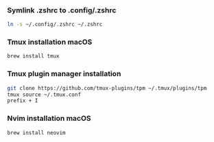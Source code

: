 ### Symlink .zshrc to .config/.zshrc

```bash
ln -s ~/.config/.zshrc ~/.zshrc
```

### Tmux installation macOS

```bash
brew install tmux
```

### Tmux plugin manager installation

```bash
git clone https://github.com/tmux-plugins/tpm ~/.tmux/plugins/tpm
tmux source ~/.tmux.conf
prefix + I
```

### Nvim installation macOS

```bash
brew install neovim
```
